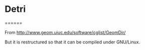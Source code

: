 # Detri

======

From http://www.geom.uiuc.edu/software/cglist/GeomDir/

But it is restructured so that it can be compiled under GNU/Linux.

